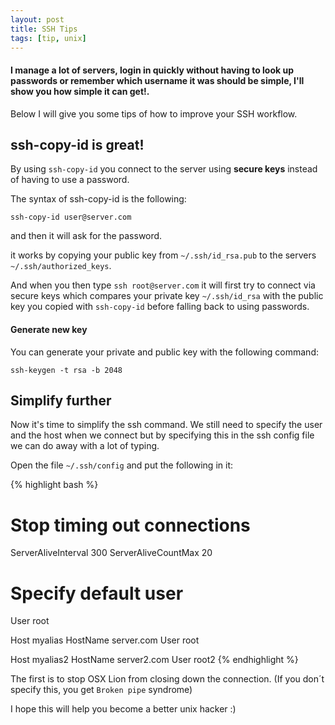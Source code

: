 ```yaml
---
layout: post
title: SSH Tips
tags: [tip, unix]
---
```

#### I manage a lot of servers, login in quickly without having to look up passwords or remember which username it was should be simple, I'll show you how simple it can get!.
Below I will give you some tips of how to improve your SSH workflow.

## ssh-copy-id is great!
By using `ssh-copy-id` you connect to the server using **secure keys** instead of having to use a password.

The syntax of ssh-copy-id is the following:

	ssh-copy-id user@server.com

and then it will ask for the password.

it works by copying your public key from `~/.ssh/id_rsa.pub` to the servers `~/.ssh/authorized_keys`.

And when you then type `ssh root@server.com` it will first try to connect via secure keys which compares your private key `~/.ssh/id_rsa` with the public key you copied with `ssh-copy-id` before falling back to using passwords.

#### Generate new key
You can generate your private and public key with the following command:

	ssh-keygen -t rsa -b 2048

## Simplify further
Now it's time to simplify the ssh command. We still need to specify the user and the host when we connect but by specifying this in the ssh config file we can do away with a lot of typing.

Open the file `~/.ssh/config` and put the following in it:

{% highlight bash %}
# Stop timing out connections
ServerAliveInterval 300
ServerAliveCountMax 20

# Specify default user
User root

Host myalias
	HostName server.com
	User root

Host myalias2
	HostName server2.com
	User root2
{% endhighlight %}

The first is to stop OSX Lion from closing down the connection. (If you don´t specify this, you get `Broken pipe` syndrome)

I hope this will help you become a better unix hacker :)